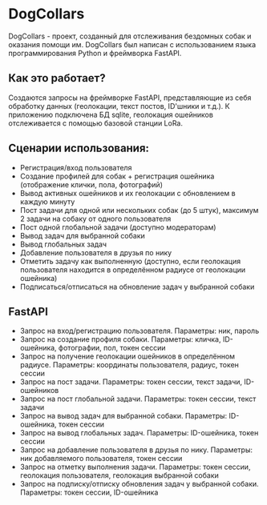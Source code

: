 # DogCollars
DogCollars - проект, созданный для отслеживания бездомных собак и оказания помощи им. DogCollars был написан с использованием языка программирования Python и фреймворка FastAPI.
## Как это работает?
Создаются запросы на фреймворке FastAPI, представляющие из себя обработку данных (геолокации, текст постов, ID'шники и т.д.). К приложению подключена БД sqlite, геолокация ошейников отслеживается с помощью базовой станции LoRa.
## Сценарии использования:
  - Регистрация/вход пользователя
  - Создание профилей для собак + регистрация ошейника (отображение клички, пола, фотографий)
  - Вывод активных ошейников и их геолокации с обновлением в каждую минуту
  - Пост задачи для одной или нескольких собак (до 5 штук), максимум 2 задачи на собаку от одного пользователя
  - Пост одной глобальной задачи (доступно модераторам)
  - Вывод задач для выбранной собаки
  - Вывод глобальных задач
  - Добавление пользователя в друзья по нику
  - Отметить задачу как выполненную (доступно, если геолокация пользователя находится в определённом радиусе от геолокации ошейника)
  - Подписаться/отписаться на обновление задач у выбранной собаки
## FastAPI
  - Запрос на вход/регистрацию пользователя. Параметры: ник, пароль
  - Запрос на создание профиля собаки. Параметры: кличка, ID-ошейника, фотографии, пол, токен сессии
  - Запрос на получение геолокации ошейников в определённом радиусе. Параметры: координаты пользователя, радиус, токен сессии
  - Запрос на пост задачи. Параметры: токен сессии, текст задачи, ID-ошейников
  - Запрос на пост глобальной задачи. Параметры: токен сессии, текст задачи
  - Запрос на вывод задач для выбранной собаки. Параметры: ID-ошейника, токен сессии
  - Запрос на вывод глобальных задач. Параметры: ID-ошейника, токен сессии
  - Запрос на добавление пользователя в друзья по нику. Параметры: ник добавляемого пользователя, токен сессии
  - Запрос на отметку выполнения задачи. Параметры: токен сессии, геолокация пользователя, геолокация выбранной собаки
  - Запрос на подписку/отписку обновления задач у выбранной собаки. Параметры: токен сессии, ID-ошейника
